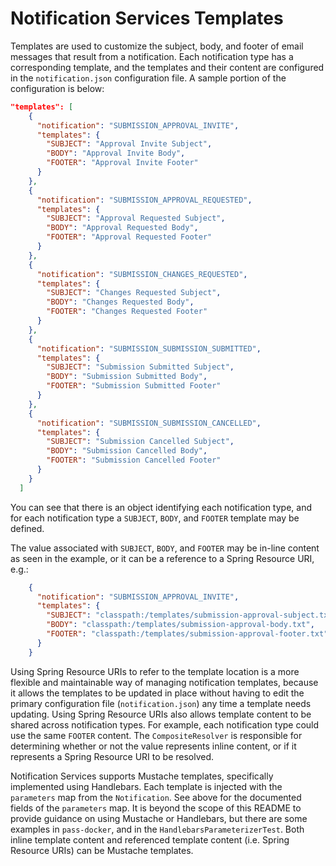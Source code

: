 # Notification Services Templates

Templates are used to customize the subject, body, and footer of email messages that result from a notification.  Each 
notification type has a corresponding template, and the templates and their content are configured in the 
`notification.json` configuration file.  A sample portion of the configuration is below:

```json
"templates": [
    {
      "notification": "SUBMISSION_APPROVAL_INVITE",
      "templates": {
        "SUBJECT": "Approval Invite Subject",
        "BODY": "Approval Invite Body",
        "FOOTER": "Approval Invite Footer"
      }
    },
    {
      "notification": "SUBMISSION_APPROVAL_REQUESTED",
      "templates": {
        "SUBJECT": "Approval Requested Subject",
        "BODY": "Approval Requested Body",
        "FOOTER": "Approval Requested Footer"
      }
    },
    {
      "notification": "SUBMISSION_CHANGES_REQUESTED",
      "templates": {
        "SUBJECT": "Changes Requested Subject",
        "BODY": "Changes Requested Body",
        "FOOTER": "Changes Requested Footer"
      }
    },
    {
      "notification": "SUBMISSION_SUBMISSION_SUBMITTED",
      "templates": {
        "SUBJECT": "Submission Submitted Subject",
        "BODY": "Submission Submitted Body",
        "FOOTER": "Submission Submitted Footer"
      }
    },
    {
      "notification": "SUBMISSION_SUBMISSION_CANCELLED",
      "templates": {
        "SUBJECT": "Submission Cancelled Subject",
        "BODY": "Submission Cancelled Body",
        "FOOTER": "Submission Cancelled Footer"
      }
    }
  ]
```

You can see that there is an object identifying each notification type, and for each notification type a `SUBJECT`, 
`BODY`, and `FOOTER` template may be defined.

The value associated with `SUBJECT`, `BODY`, and `FOOTER` may be in-line content as seen in the example, or it can be a 
reference to a Spring Resource URI, e.g.:
```json
    {
      "notification": "SUBMISSION_APPROVAL_INVITE",
      "templates": {
        "SUBJECT": "classpath:/templates/submission-approval-subject.txt",
        "BODY": "classpath:/templates/submission-approval-body.txt",
        "FOOTER": "classpath:/templates/submission-approval-footer.txt"
      }
    }
```
Using Spring Resource URIs to refer to the template location is a more flexible and maintainable way of managing 
notification templates, because it allows the templates to be updated in place without having to edit the primary 
configuration file (`notification.json`) any time a template needs updating.  Using Spring Resource URIs also allows 
template content to be shared across notification types.  For example, each notification type could use the same 
`FOOTER` content.  The `CompositeResolver` is responsible for determining whether or not the value represents inline 
content, or if it represents a Spring Resource URI to be resolved.

Notification Services supports Mustache templates, specifically implemented using Handlebars.  Each template is injected 
with the `parameters` map from the `Notification`.  See above for the documented fields of the `parameters` map.  It is 
beyond the scope of this README to provide guidance on using Mustache or Handlebars, but there are some examples in 
`pass-docker`, and in the `HandlebarsParameterizerTest`.  Both inline template content and referenced template content 
(i.e. Spring Resource URIs) can be Mustache templates.
